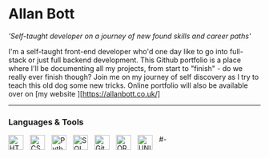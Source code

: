 # Allan Bott

**'Self-taught developer on a journey of new found skills and career paths*'*

I'm a self-taught front-end developer who'd one day like to go into full-stack or just full backend development. This
Github portfolio is a place where I'll be documenting all my projects, from start to "finish" - do we really ever finish
though?
Join me on my journey of self discovery as I try to teach this old dog some new tricks.  Online portfolio will also
be available over on [my website ][https://allanbott.co.uk/]

---
### Languages & Tools

<image align="left" alt="HTML" width="30px" style="padding-right:10px;" src="https://cdn.jsdelivr.net/gh/devicons/devicon/icons/html5/html5-plain-wordmark.svg" />
<image align="left" alt="CSS" width="30px" style="padding-right:10px;"  src="https://cdn.jsdelivr.net/gh/devicons/devicon/icons/css3/css3-original-wordmark.svg" />
<image align="left" alt="Python" width="30px" style="padding-right:10px;" src="https://cdn.jsdelivr.net/gh/devicons/devicon/icons/python/python-original-wordmark.svg" />
<image align="left" alt="SQL" width="30px" style="padding-right:10px;" src="https://cdn.jsdelivr.net/gh/devicons/devicon/icons/microsoftsqlserver/microsoftsqlserver-plain-wordmark.svg" />
<image align="left" alt="Github" width="30px" style="padding-right:10px;" src="https://cdn.jsdelivr.net/gh/devicons/devicon/icons/github/github-original-wordmark.svg" />
<image align="left" alt="ORACLE" width="30px" style="padding-right:10px;" src="https://cdn.jsdelivr.net/gh/devicons/devicon/icons/oracle/oracle-original.svg" />
<image align="left" alt="UNIX" width="30px" style="padding-right:10px;" src="https://cdn.jsdelivr.net/gh/devicons/devicon/icons/unix/unix-original.svg" />

#-
          
          
          




